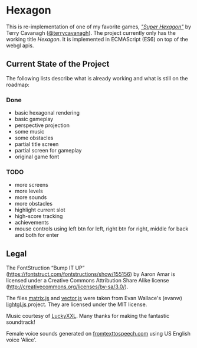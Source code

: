 # Hexagon
This is re-implementation of one of my favorite games, [*"Super Hexagon"*](http://distractionware.com/blog/2012/09/super-hexagon/) by Terry Cavanagh ([@terrycavanagh](https://twitter.com/terrycavanagh)).
The project currently only has the working title *Hexagon*.
It is implemented in ECMAScript (ES6) on top of the webgl apis.

## Current State of the Project
The following lists describe what is already working and what is still on the roadmap:

### Done
* basic hexagonal rendering
* basic gameplay
* perspective projection
* some music
* some obstacles
* partial title screen
* partial screen for gameplay
* original game font

### TODO
* more screens
* more levels
* more sounds
* more obstacles
* highlight current slot
* high-score tracking
* achievements
* mouse controls using left btn for left, right btn for right, middle for back and both for enter

## Legal
The FontStruction “Bump IT UP”
(https://fontstruct.com/fontstructions/show/155156) by Aaron Amar is licensed
under a Creative Commons Attribution Share Alike license
(http://creativecommons.org/licenses/by-sa/3.0/).

The files [matrix.js](matrix.js) and [vector.js](vector.js) were taken from Evan Wallace's (evanw) [lightgl.js ](https://github.com/evanw/lightgl.js/) project.
They are licensed under the MIT license.

Music courtesy of [LuckyXXL](https://github.com/luckyxxl).
Many thanks for making the fantastic soundtrack!

Female voice sounds generated on [fromtexttospeech.com](http://www.fromtexttospeech.com/) using US English voice 'Alice'.

